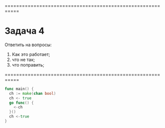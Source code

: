 ===========================================================

# Задача 4

Ответить на вопросы:

1. Как это работает;
2. что не так;
3. что поправить;

===========================================================
```go
func main() {
  ch := make(chan bool)
  ch <- true
  go func() {
    <-ch
  }()
  ch <-true
}
```